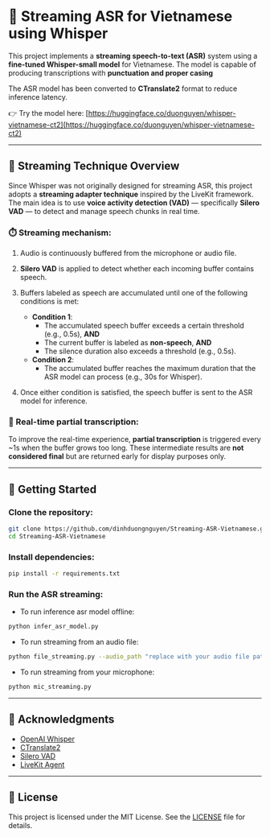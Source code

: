 # 🎤 Streaming ASR for Vietnamese using Whisper

This project implements a **streaming speech-to-text (ASR)** system using a **fine-tuned Whisper-small model** for Vietnamese. The model is capable of producing transcriptions with **punctuation and proper casing**

The ASR model has been converted to **CTranslate2** format to reduce inference latency.

👉 Try the model here: [https://huggingface.co/duonguyen/whisper-vietnamese-ct2](https://huggingface.co/duonguyen/whisper-vietnamese-ct2)

---

## 🧠 Streaming Technique Overview

Since Whisper was not originally designed for streaming ASR, this project adopts a **streaming adapter technique** inspired by the LiveKit framework. The main idea is to use **voice activity detection (VAD)** — specifically **Silero VAD** — to detect and manage speech chunks in real time.

### ⏱️ Streaming mechanism:

1. Audio is continuously buffered from the microphone or audio file.
2. **Silero VAD** is applied to detect whether each incoming buffer contains speech.
3. Buffers labeled as speech are accumulated until one of the following conditions is met:
   - **Condition 1**:
     - The accumulated speech buffer exceeds a certain threshold (e.g., 0.5s), **AND**
     - The current buffer is labeled as **non-speech**, **AND**
     - The silence duration also exceeds a threshold (e.g., 0.5s).
   - **Condition 2**:
     - The accumulated buffer reaches the maximum duration that the ASR model can process (e.g., 30s for Whisper).

4. Once either condition is satisfied, the speech buffer is sent to the ASR model for inference.

### 💬 Real-time partial transcription:

To improve the real-time experience, **partial transcription** is triggered every ~1s when the buffer grows too long. These intermediate results are **not considered final** but are returned early for display purposes only.

---

## 🚀 Getting Started

### Clone the repository:

```bash
git clone https://github.com/dinhduongnguyen/Streaming-ASR-Vietnamese.git
cd Streaming-ASR-Vietnamese
```

### Install dependencies:

```bash
pip install -r requirements.txt
```

### Run the ASR streaming:

- To run inference asr model offline:

```bash
python infer_asr_model.py
```

- To run streaming from an audio file:

```bash
python file_streaming.py --audio_path "replace with your audio file path"
```

- To run streaming from your microphone:

```bash
python mic_streaming.py
```

---

## 🙏 Acknowledgments

- [OpenAI Whisper](https://github.com/openai/whisper)
- [CTranslate2](https://github.com/OpenNMT/CTranslate2)
- [Silero VAD](https://github.com/snakers4/silero-vad)
- [LiveKit Agent](https://github.com/livekit/agents)

---

## 📄 License

This project is licensed under the MIT License. See the [LICENSE](LICENSE) file for details.
